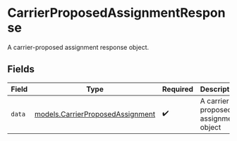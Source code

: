 # CarrierProposedAssignmentResponse

A carrier-proposed assignment response object.


## Fields

| Field                                                                      | Type                                                                       | Required                                                                   | Description                                                                |
| -------------------------------------------------------------------------- | -------------------------------------------------------------------------- | -------------------------------------------------------------------------- | -------------------------------------------------------------------------- |
| `data`                                                                     | [models.CarrierProposedAssignment](../models/carrierproposedassignment.md) | :heavy_check_mark:                                                         | A carrier proposed assignment object                                       |